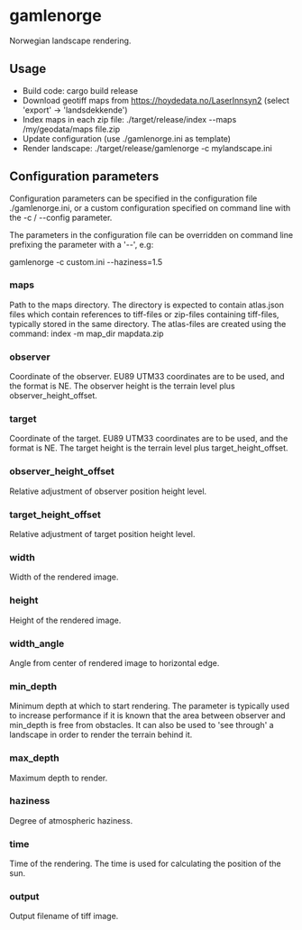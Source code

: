 # gamlenorge

Norwegian landscape rendering.

## Usage

  * Build code:
    cargo build release
  * Download geotiff maps from https://hoydedata.no/LaserInnsyn2
    (select 'export' -> 'landsdekkende')
  * Index maps in each zip file:
    ./target/release/index --maps /my/geodata/maps file.zip
  * Update configuration (use ./gamlenorge.ini as template)
  * Render landscape:
    ./target/release/gamlenorge -c mylandscape.ini

## Configuration parameters

Configuration parameters can be specified in the configuration file
./gamlenorge.ini, or a custom configuration specified on command line with
the -c / --config parameter.

The parameters in the configuration file can be overridden on command line
prefixing the parameter with a '--', e.g:

  gamlenorge -c custom.ini --haziness=1.5

### maps

Path to the maps directory. The directory is expected to contain atlas.json
files which contain references to tiff-files or zip-files containing tiff-files,
typically stored in the same directory. The atlas-files are created using the
command: index -m map_dir mapdata.zip

### observer

Coordinate of the observer. EU89 UTM33 coordinates are to be used, and the
format is N<northing>E<easting>. The observer height is the terrain level
plus observer_height_offset.

### target

Coordinate of the target. EU89 UTM33 coordinates are to be used, and the
format is N<northing>E<easting>. The target height is the terrain level plus
target_height_offset.

### observer_height_offset

Relative adjustment of observer position height level.

### target_height_offset

Relative adjustment of target position height level.

### width

Width of the rendered image.

### height

Height of the rendered image.

### width_angle

Angle from center of rendered image to horizontal edge.

### min_depth

Minimum depth at which to start rendering. The parameter is typically used to
increase performance if it is known that the area between observer and min_depth
is free from obstacles. It can also be used to 'see through' a landscape in
order to render the terrain behind it.

### max_depth

Maximum depth to render.

### haziness

Degree of atmospheric haziness.

### time

Time of the rendering. The time is used for calculating the position of the sun.

### output

Output filename of tiff image.

